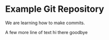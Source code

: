 # Example Git Repository

We are learning how to make commits.

A few more line of text
hi there
goodbye
